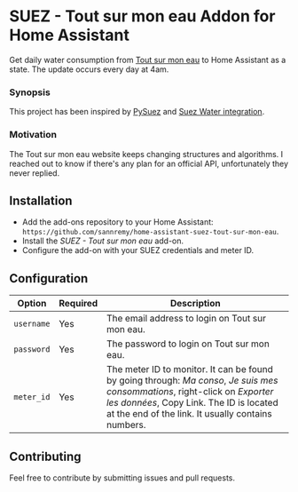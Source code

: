 # SUEZ - Tout sur mon eau Addon for Home Assistant

Get daily water consumption from [Tout sur mon eau](https://www.toutsurmoneau.fr/) to Home Assistant as a state. The update occurs every day at 4am.

### Synopsis

This project has been inspired by [PySuez](https://github.com/ooii/pySuez) and [Suez Water integration](https://www.home-assistant.io/integrations/suez_water/).

### Motivation

The Tout sur mon eau website keeps changing structures and algorithms. I reached out to know if there's any plan for an official API, unfortunately they never replied.

## Installation

 - Add the add-ons repository to your Home Assistant: `https://github.com/sannremy/home-assistant-suez-tout-sur-mon-eau`.
 - Install the *SUEZ - Tout sur mon eau* add-on.
 - Configure the add-on with your SUEZ credentials and meter ID.

## Configuration

|Option|Required|Description|
|---------|--------|-----------|
|`username`|Yes|The email address to login on Tout sur mon eau.|
|`password`|Yes|The password to login on Tout sur mon eau.|
|`meter_id`|Yes|The meter ID to monitor. It can be found by going through: *Ma conso*, *Je suis mes consommations*, right-click on *Exporter les données*, Copy Link. The ID is located at the end of the link. It usually contains numbers.|

## Contributing

Feel free to contribute by submitting issues and pull requests.

